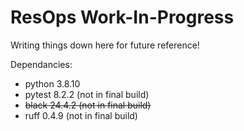 # ResOps Work-In-Progress

Writing things down here for future reference!

Dependancies:

- python 3.8.10
- pytest 8.2.2 (not in final build)
- ~~black 24.4.2 (not in final build)~~
- ruff 0.4.9 (not in final build)
